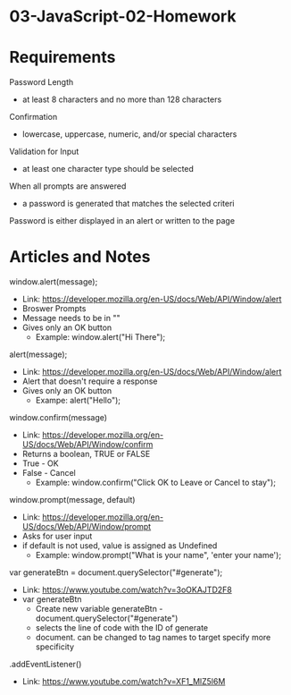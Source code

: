 # 03-JavaScript-02-Homework






# Requirements
Password Length
- at least 8 characters and no more than 128 characters

Confirmation
- lowercase, uppercase, numeric, and/or special characters

Validation for Input
- at least one character type should be selected

When all prompts are answered
- a password is generated that matches the selected criteri

Password is either displayed in an alert or written to the page


# Articles and Notes
window.alert(message);
- Link: https://developer.mozilla.org/en-US/docs/Web/API/Window/alert
- Broswer Prompts
- Message needs to be in ""
- Gives only an OK button
  - Example: window.alert("Hi There");

alert(message);
- Link: https://developer.mozilla.org/en-US/docs/Web/API/Window/alert
- Alert that doesn't require a response
- Gives only an OK button
  - Exampe: alert("Hello");


window.confirm(message)
- Link: https://developer.mozilla.org/en-US/docs/Web/API/Window/confirm
- Returns a boolean, TRUE or FALSE
- True - OK
- False - Cancel
  - Example: window.confirm("Click OK to Leave or Cancel to stay");


window.prompt(message, default)
- Link: https://developer.mozilla.org/en-US/docs/Web/API/Window/prompt
- Asks for user input
- if default is not used, value is assigned as Undefined 
  - Example: window.prompt("What is your name", 'enter your name');


var generateBtn = document.querySelector("#generate");
- Link: https://www.youtube.com/watch?v=3oOKAJTD2F8
- var generateBtn
  - Create new variable generateBtn
-document.querySelector("#generate")
  - selects the line of code with the ID of generate
  - document. can be changed to tag names to target specify more specificity

.addEventListener()
- Link: https://www.youtube.com/watch?v=XF1_MlZ5l6M
